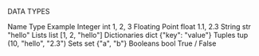 DATA TYPES

Name               Type            Example
Integer            int             1, 2, 3
Floating Point     float           1.1, 2.3
String             str             "hello"
Lists              list            [1, 2, "hello"]
Dictionaries       dict            {"key": "value"}
Tuples             tup             (10, "hello", "2.3")
Sets               set             {"a", "b"}
Booleans           bool            True / False


